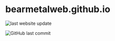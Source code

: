 # bearmetalweb.github.io

![last website update](https://img.shields.io/github/last-commit/BearMetalWeb/BearMetalWeb.github.io/gh-page?label=last%20website%20update%3A)

![GitHub last commit](https://img.shields.io/github/last-commit/BearMetalWeb/BearMetalWeb.github.io?label=last%20commit%3A)


